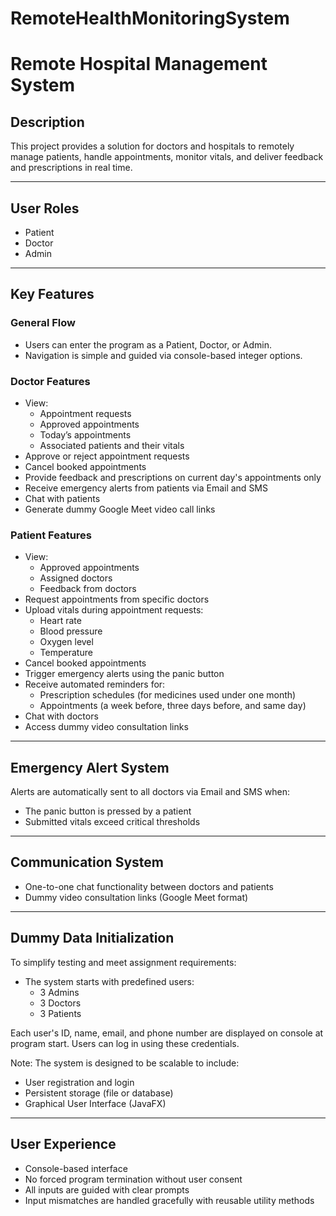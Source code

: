 # RemoteHealthMonitoringSystem
# Remote Hospital Management System

## Description

This project provides a solution for doctors and hospitals to remotely manage patients, handle appointments, monitor vitals, and deliver feedback and prescriptions in real time.

---

## User Roles

- Patient  
- Doctor  
- Admin  

---

## Key Features

### General Flow

- Users can enter the program as a Patient, Doctor, or Admin.
- Navigation is simple and guided via console-based integer options.

### Doctor Features

- View:
  - Appointment requests
  - Approved appointments
  - Today’s appointments
  - Associated patients and their vitals
- Approve or reject appointment requests
- Cancel booked appointments
- Provide feedback and prescriptions on current day's appointments only
- Receive emergency alerts from patients via Email and SMS
- Chat with patients
- Generate dummy Google Meet video call links

### Patient Features

- View:
  - Approved appointments
  - Assigned doctors
  - Feedback from doctors
- Request appointments from specific doctors
- Upload vitals during appointment requests:
  - Heart rate
  - Blood pressure
  - Oxygen level
  - Temperature
- Cancel booked appointments
- Trigger emergency alerts using the panic button
- Receive automated reminders for:
  - Prescription schedules (for medicines used under one month)
  - Appointments (a week before, three days before, and same day)
- Chat with doctors
- Access dummy video consultation links

---

## Emergency Alert System

Alerts are automatically sent to all doctors via Email and SMS when:

- The panic button is pressed by a patient
- Submitted vitals exceed critical thresholds

---

## Communication System

- One-to-one chat functionality between doctors and patients
- Dummy video consultation links (Google Meet format)

---

## Dummy Data Initialization

To simplify testing and meet assignment requirements:

- The system starts with predefined users:
  - 3 Admins
  - 3 Doctors
  - 3 Patients

Each user's ID, name, email, and phone number are displayed on console at program start. Users can log in using these credentials.

Note: The system is designed to be scalable to include:

- User registration and login
- Persistent storage (file or database)
- Graphical User Interface (JavaFX)

---

## User Experience

- Console-based interface
- No forced program termination without user consent
- All inputs are guided with clear prompts
- Input mismatches are handled gracefully with reusable utility methods
